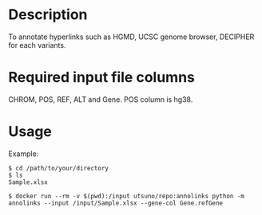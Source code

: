 # Description
To annotate hyperlinks such as HGMD, UCSC genome browser, DECIPHER for each variants.

# Required input file columns
CHROM, POS, REF, ALT and Gene.
POS column is hg38.

# Usage

Example:
```
$ cd /path/to/your/directory
$ ls
Sample.xlsx

$ docker run --rm -v $(pwd):/input utsuno/repo:annolinks python -m annolinks --input /input/Sample.xlsx --gene-col Gene.refGene
```
